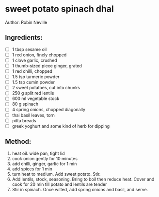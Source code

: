 # sweet potato spinach dhal
Author: Robin Neville
## Ingredients:
- [ ] 1 tbsp sesame oil
- [ ] 1 red onion, finely chopped
- [ ] 1 clove garlic, crushed
- [ ] 1 thumb-sized piece ginger, grated
- [ ] 1 red chilli, chopped
- [ ] 1.5 tsp turmeric powder
- [ ] 1.5 tsp cumin powder
- [ ] 2 sweet potatoes, cut into chunks
- [ ] 250 g split red lentils
- [ ] 600 ml vegetable stock
- [ ] 80 g spinach
- [ ] 4 spring onions, chopped diagonally
- [ ] thai basil leaves, torn
- [ ] pitta breads
- [ ] greek yoghurt and some kind of herb for dipping
## Method:
1. heat oil. wide pan, tight lid
2. cook onion gently for 10 minutes
3. add chilli, ginger, garlic for 1 min
4. add spices for 1 min
5. turn heat to medium. Add sweet potato. Stir.
6. Add lentils, stock, seasoning. Bring to boil then reduce heat. Cover and cook for 20 min till potato and lentils are tender
7. Stir in spinach. Once wilted, add spring onions and basil, and serve.
